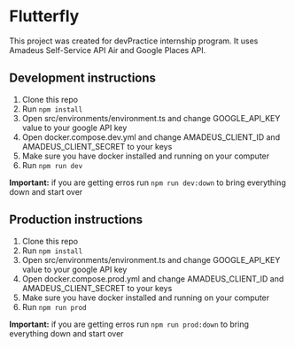 # Flutterfly

This project was created for devPractice internship program. It uses Amadeus Self-Service API Air and Google Places API.

## Development instructions
1. Clone this repo
2. Run `npm install`
3. Open src/environments/environment.ts and change GOOGLE_API_KEY value to your google API key
4. Open docker.compose.dev.yml and change AMADEUS_CLIENT_ID and AMADEUS_CLIENT_SECRET to your keys
5. Make sure you have docker installed and running on your computer
6. Run `npm run dev`

**Important:** if you are getting erros run `npm run dev:down` to bring everything down and start over

## Production instructions
1. Clone this repo
2. Run `npm install`
3. Open src/environments/environment.ts and change GOOGLE_API_KEY value to your google API key
4. Open docker.compose.prod.yml and change AMADEUS_CLIENT_ID and AMADEUS_CLIENT_SECRET to your keys
5. Make sure you have docker installed and running on your computer
6. Run `npm run prod`

**Important:** if you are getting erros run `npm run prod:down` to bring everything down and start over
